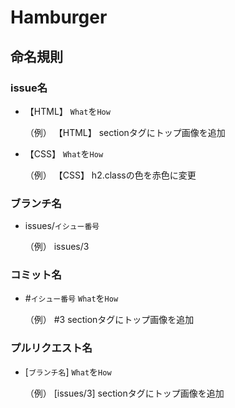 # Hamburger

## 命名規則

### issue名

- 【HTML】 `What`を`How`<br>

  （例）  【HTML】 sectionタグにトップ画像を追加

- 【CSS】 `What`を`How`<br>

  （例）  【CSS】 h2.classの色を赤色に変更

### ブランチ名

- issues/`イシュー番号`<br>

  （例）  issues/3

### コミット名

- #`イシュー番号` `What`を`How`<br>

  （例）  #3 sectionタグにトップ画像を追加

### プルリクエスト名

- [`ブランチ名`] `What`を`How`<br>

  （例）  [issues/3] sectionタグにトップ画像を追加
